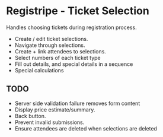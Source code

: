 # Registripe - Ticket Selection

Handles choosing tickets during registration process.

 * Create / edit ticket selections.
 * Navigate through selections.
 * Create + link attendees to selections.
 * Select numbers of each ticket type
 * Fill out details, and special details in a sequence
 * Special calculations

## TODO

 * Server side validation failure removes form content
 * Display price estimate/summary.
 * Back button.
 * Prevent invalid submissions.
 * Ensure attendees are deleted when selections are deleted
